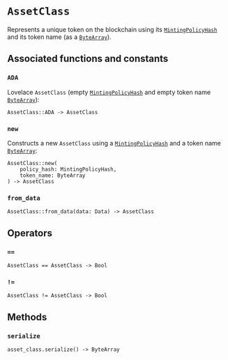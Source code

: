 # `AssetClass`

Represents a unique token on the blockchain using its [`MintingPolicyHash`](./mintingpolicyhash.md) and its token name (as a [`ByteArray`](./bytearray.md)).

## Associated functions and constants

### `ADA`

Lovelace `AssetClass` (empty [`MintingPolicyHash`](./mintingpolicyhash.md) and empty token name [`ByteArray`](./bytearray.md)):

```helios
AssetClass::ADA -> AssetClass
```

### `new`

Constructs a new `AssetClass` using a [`MintingPolicyHash`](./mintingpolicyhash.md) and a token name [`ByteArray`](./bytearray.md):

```helios
AssetClass::new(
    policy_hash: MintingPolicyHash, 
    token_name: ByteArray
) -> AssetClass
```

### `from_data`

```helios
AssetClass::from_data(data: Data) -> AssetClass
```

## Operators

### `==`

```helios
AssetClass == AssetClass -> Bool
```

### `!=`

```helios
AssetClass != AssetClass -> Bool
```

## Methods

### `serialize`

```helios
asset_class.serialize() -> ByteArray
```